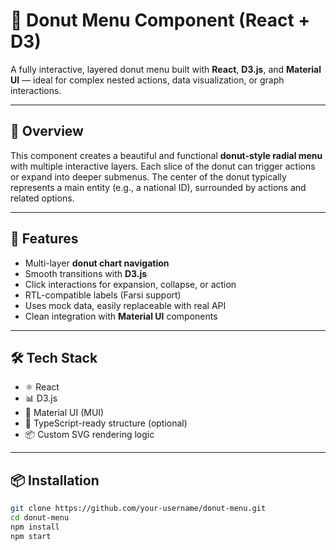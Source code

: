 # 🧁 Donut Menu Component (React + D3)

A fully interactive, layered donut menu built with **React**, **D3.js**, and **Material UI** — ideal for complex nested actions, data visualization, or graph interactions.

---

## 🎯 Overview

This component creates a beautiful and functional **donut-style radial menu** with multiple interactive layers. Each slice of the donut can trigger actions or expand into deeper submenus. The center of the donut typically represents a main entity (e.g., a national ID), surrounded by actions and related options.

---

## 🚀 Features

- Multi-layer **donut chart navigation**
- Smooth transitions with **D3.js**
- Click interactions for expansion, collapse, or action
- RTL-compatible labels (Farsi support)
- Uses mock data, easily replaceable with real API
- Clean integration with **Material UI** components

---

## 🛠 Tech Stack

- ⚛️ React
- 📊 D3.js
- 💄 Material UI (MUI)
- 🧪 TypeScript-ready structure (optional)
- 📦 Custom SVG rendering logic

---

## 📦 Installation

```bash
git clone https://github.com/your-username/donut-menu.git
cd donut-menu
npm install
npm start
```
